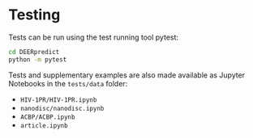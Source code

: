 # Testing

Tests can be run using the test running tool pytest:

~~~ bash
cd DEERpredict
python -m pytest
~~~

Tests and supplementary examples are also made available as Jupyter Notebooks in the `tests/data` folder:
- `HIV-1PR/HIV-1PR.ipynb`
- `nanodisc/nanodisc.ipynb`
- `ACBP/ACBP.ipynb`
- `article.ipynb`
